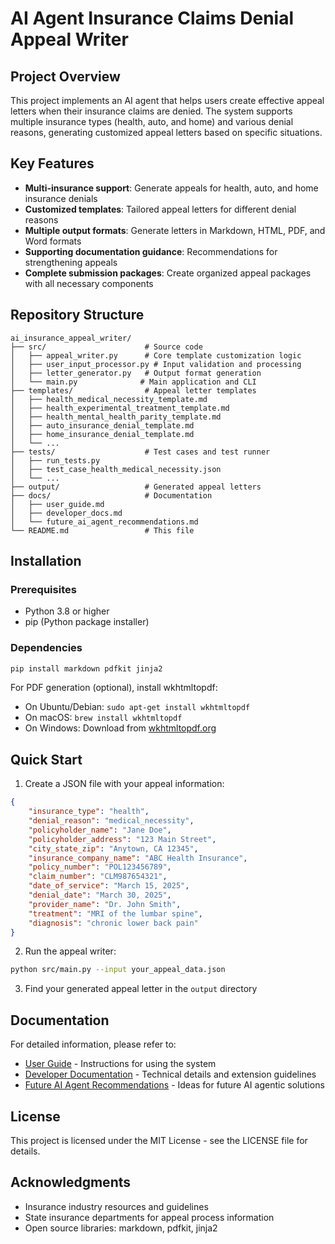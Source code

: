 # AI Agent Insurance Claims Denial Appeal Writer

## Project Overview

This project implements an AI agent that helps users create effective appeal letters when their insurance claims are denied. The system supports multiple insurance types (health, auto, and home) and various denial reasons, generating customized appeal letters based on specific situations.

## Key Features

- **Multi-insurance support**: Generate appeals for health, auto, and home insurance denials
- **Customized templates**: Tailored appeal letters for different denial reasons
- **Multiple output formats**: Generate letters in Markdown, HTML, PDF, and Word formats
- **Supporting documentation guidance**: Recommendations for strengthening appeals
- **Complete submission packages**: Create organized appeal packages with all necessary components

## Repository Structure

```
ai_insurance_appeal_writer/
├── src/                      # Source code
│   ├── appeal_writer.py      # Core template customization logic
│   ├── user_input_processor.py # Input validation and processing
│   ├── letter_generator.py   # Output format generation
│   └── main.py              # Main application and CLI
├── templates/                # Appeal letter templates
│   ├── health_medical_necessity_template.md
│   ├── health_experimental_treatment_template.md
│   ├── health_mental_health_parity_template.md
│   ├── auto_insurance_denial_template.md
│   ├── home_insurance_denial_template.md
│   └── ...
├── tests/                    # Test cases and test runner
│   ├── run_tests.py
│   ├── test_case_health_medical_necessity.json
│   └── ...
├── output/                   # Generated appeal letters
├── docs/                     # Documentation
│   ├── user_guide.md
│   ├── developer_docs.md
│   └── future_ai_agent_recommendations.md
└── README.md                 # This file
```

## Installation

### Prerequisites

- Python 3.8 or higher
- pip (Python package installer)

### Dependencies

```bash
pip install markdown pdfkit jinja2
```

For PDF generation (optional), install wkhtmltopdf:
- On Ubuntu/Debian: `sudo apt-get install wkhtmltopdf`
- On macOS: `brew install wkhtmltopdf`
- On Windows: Download from [wkhtmltopdf.org](https://wkhtmltopdf.org/downloads.html)

## Quick Start

1. Create a JSON file with your appeal information:

```json
{
    "insurance_type": "health",
    "denial_reason": "medical_necessity",
    "policyholder_name": "Jane Doe",
    "policyholder_address": "123 Main Street",
    "city_state_zip": "Anytown, CA 12345",
    "insurance_company_name": "ABC Health Insurance",
    "policy_number": "POL123456789",
    "claim_number": "CLM987654321",
    "date_of_service": "March 15, 2025",
    "denial_date": "March 30, 2025",
    "provider_name": "Dr. John Smith",
    "treatment": "MRI of the lumbar spine",
    "diagnosis": "chronic lower back pain"
}
```

2. Run the appeal writer:

```bash
python src/main.py --input your_appeal_data.json
```

3. Find your generated appeal letter in the `output` directory

## Documentation

For detailed information, please refer to:

- [User Guide](docs/user_guide.md) - Instructions for using the system
- [Developer Documentation](docs/developer_docs.md) - Technical details and extension guidelines
- [Future AI Agent Recommendations](docs/future_ai_agent_recommendations.md) - Ideas for future AI agentic solutions

## License

This project is licensed under the MIT License - see the LICENSE file for details.

## Acknowledgments

- Insurance industry resources and guidelines
- State insurance departments for appeal process information
- Open source libraries: markdown, pdfkit, jinja2
